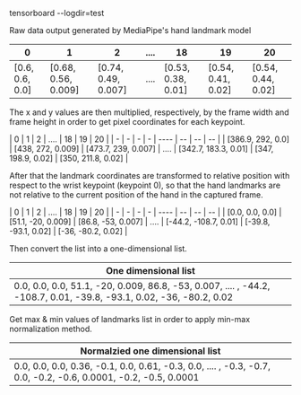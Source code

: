 tensorboard --logdir=test

Raw data output generated by MediaPipe's hand landmark model

| 0 | 1 | 2 | .... | 18 | 19 | 20 |
| - | - | - | ---- | -- | -- | -- |
| [0.6, 0.6, 0.0] | [0.68, 0.56, 0.009] | [0.74, 0.49, 0.007] | .... | [0.53, 0.38, 0.01] | [0.54, 0.41, 0.02] | [0.54, 0.44, 0.02] |

The x and y values are then multiplied, respectively, by the frame width and frame height in order to get pixel coordinates for each keypoint.

| 0 | 1 | 2 | .... | 18 | 19 | 20 |
| - | - | - | - | ---- | -- | -- | -- |
| [386.9, 292, 0.0] | [438, 272, 0.009] | [473.7, 239, 0.007] | .... | [342.7, 183.3, 0.01] | [347, 198.9, 0.02] | [350, 211.8, 0.02] |

After that the landmark coordinates are transformed to relative position with respect to the wrist keypoint (keypoint 0), so that the hand landmarks are not relative to the current position of the hand in the captured frame.

| 0 | 1 | 2 | .... | 18 | 19 | 20 |
| - | - | - | - | ---- | -- | -- | -- |
| [0.0, 0.0, 0.0] | [51.1, -20, 0.009] | [86.8, -53, 0.007] | .... | [-44.2, -108.7, 0.01] | [-39.8, -93.1, 0.02] | [-36, -80.2, 0.02] |

Then convert the list into a one-dimensional list.

| One dimensional list |
| ------------------------------- |
| 0.0, 0.0, 0.0, 51.1, -20, 0.009, 86.8, -53, 0.007, .... , -44.2, -108.7, 0.01, -39.8, -93.1, 0.02, -36, -80.2, 0.02 |

Get max & min values of landmarks list in order to apply min-max normalization method.

| Normalzied one dimensional list |
| ------------------------------- |
| 0.0, 0.0, 0.0, 0.36, -0.1, 0.0, 0.61, -0.3, 0.0, .... , -0.3, -0.7, 0.0, -0.2, -0.6, 0.0001, -0.2, -0.5, 0.0001|
